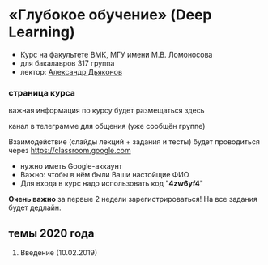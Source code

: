 # «Глубокое обучение» (Deep Learning)
* Курс на факультете ВМК, МГУ имени М.В. Ломоносова
* для бакалавров 317 группа
* лектор: [Александр Дьяконов](https://dyakonov.org/ag/)


### страница курса
важная информация по курсу будет размещаться здесь

канал в телеграмме для общения (уже сообщён группе)

Взаимодействие (слайды лекций + задания и тесты) будет проводиться через https://classroom.google.com
* нужно иметь Google-аккаунт 
* Важно: чтобы в нём были Ваши настойщие ФИО
* Для входа в курс надо использовать код "**4zw6yf4**"

**Очень важно** за первые 2 недели зарегистрироваться! На все задания будет дедлайн.

## темы 2020 года

1. Введение (10.02.2019)

